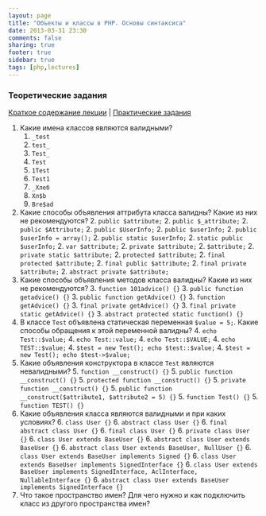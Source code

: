```yaml
---
layout: page
title: "Объекты и классы в PHP. Основы синтаксиса"
date: 2013-03-31 23:30
comments: false
sharing: true
footer: true
sidebar: true
tags: [php,lectures]
---
```

### Теоретические задания

[Краткое содержание лекции](09-objects-and-classes-basic-syntax.html) |
[Практические задания](09-objects-and-classes-basic-syntax-practical-tasks.html)

 1. Какие имена классов являются валидными?
    1. ```_test ```
    1. ```test_```
    1. ```Test_```
    1. ```Test```
    1. ```1Test```
    1. ```Test1```
    1. ```_Хлеб```
    1. ```Хл$b```
    1. ```Bre$ad```
 2. Какие способы объявления аттрибута класса валидны? Какие из них не рекомендуются?
    2. ```public $attribute;```
    2. ```public $_attribute;```
    2. ```public $Attribute;```
    2. ```public $UserInfo;```
    2. ```public $userInfo;```
    2. ```public $userInfo = array();```
    2. ```public static $userInfo;```
    2. ```static public $userInfo;```
    2. ```var $attribute;```
    2. ```private $attribute;```
    2. ```$attribute;```
    2. ```private static $attribute;```
    2. ```protected $attribute;```
    2. ```final protected $attribute;```
    2. ```final public $attribute;```
    2. ```final private $attribute;```
    2. ```abstract private $attribute;```
 3. Какие способы объявления методов класса валидны? Какие из них не рекомендуются?
    3. ```function 101advice() {}```
    3. ```public function getadvice() {}```
    3. ```public function getAdvice() {}```
    3. ```function getAdvice() {}```
    3. ```final private getAdvice() {}```
    3. ```final private static getAdvice() {}```
    3. ```abstract protected static function() {}```
 4. В классе ```Test``` объявлена статическая переменная ```$value = 5;```. Какие способы обращения к этой переменной валидны?
    4. ```echo Test::$value;```
    4. ```echo Test::value;```
    4. ```echo Test::$VALUE;```
    4. ```echo TEST::$value;```
    4. ```$test = new Test(); echo $test::$value;```
    4. ```$test = new Test(); echo $test->$value;```
 5. Какие объявления конструктора в классе ```Test``` являются невалидными?
    5. ```function __construct() {}```
    5. ```public function __construct() {}```
    5. ```protected function __construct() {}```
    5. ```private function __construct() {}```
    5. ```public function __construct($attribute1, $attribute2 = 5) {}```
    5. ```function Test() {}```
    5. ```function TEST() {}```
 6. Какие объявления класса являются валидными и при каких условиях?
    6. ```class User {}```
    6. ```abstract class User {}```
    6. ```final abstract class User {}```
    6. ```final class User {}```
    6. ```private class User {}```
    6. ```class User extends BaseUser {}```
    6. ```abstract class User extends BaseUser {}```
    6. ```abstract class User extends BaseUser, NullUser {}```
    6. ```class User extends BaseUser implements Signed {}```
    6. ```class User extends BaseUser implements SignedInterface {}```
    6. ```class User extends BaseUser implements SignedInterface, AclInterface, NullableInterface {}```
    6. ```abstract class User extends BaseUser implements SignedInterface {}```
 7. Что такое пространство имен? Для чего нужно и как подключить класс из другого пространства имен?